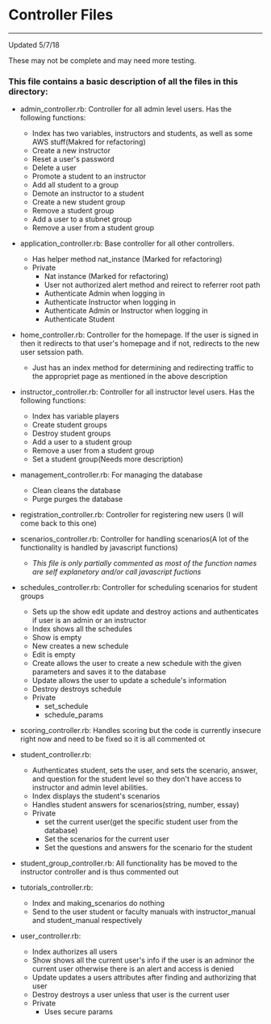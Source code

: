 # Controller Files
---                                                                                                                

Updated 5/7/18

These may not be complete and may need more testing.

### This file contains a basic description of all the files in this directory:  
 - admin_controller.rb: Controller for all admin level users. Has the following functions:
   - Index has two variables, instructors and students, as well as some AWS stuff(Makred for refactoring)
   - Create a new instructor
   - Reset a user's password
   - Delete a user
   - Promote a student to an instructor
   - Add all student to a group
   - Demote an instructor to a student
   - Create a new student group
   - Remove a student group
   - Add a user to a stubnet group
   - Remove a user from a student group	
 
 - application_controller.rb: Base controller for all other controllers. 
   - Has helper method nat_instance (Marked for refactoring)
   - Private 
     - Nat instance (Marked for refactoring)
     - User not authorized alert method and reirect to referrer root path
     - Authenticate Admin when logging in
     - Authenticate Instructor when logging in
     - Authenticate Admin or Instructor when logging in
     - Authenticate Student

 - home_controller.rb: Controller for the homepage. If the user is signed in then it redirects to that user's homepage and if not, redirects to the new user setssion path.
   - Just has an index method for determining and redirecting traffic to the appropriet page as mentioned in the above description
     
 - instructor_controller.rb: Controller for all instructor level users. Has the following functions:
   - Index has variable players
   - Create student groups
   - Destroy student groups
   - Add a user to a student group
   - Remove a user from a student group
   - Set a student group(Needs more description)
   
 - management_controller.rb: For managing the database
   - Clean cleans the database
   - Purge purges the database
   
 - registration_controller.rb: Controller for registering new users (I will come back to this one)
 
 - scenarios_controller.rb: Controller for handling scenarios(A lot of the functionality is handled by javascript functions)
   - *This file is only partially commented as most of the function names are self explanetory and/or call javascript fuctions*
    
   
- schedules_controller.rb: Controller for scheduling scenarios for student groups
  - Sets up the show edit update and destroy actions and authenticates if user is an admin or an instructor
  - Index shows all the schedules
  - Show is empty
  - New creates a new schedule
  - Edit is empty
  - Create allows the user to create a new schedule with the given parameters and saves it to the database
  - Update allows the user to update a schedule's information
  - Destroy destroys schedule
  - Private
    - set_schedule
    - schedule_params
    
- scoring_controller.rb: Handles scoring but the code is currently insecure right now and need to be fixed so it is all commented ot

- student_controller.rb: 
  - Authenticates student, sets the user, and sets the scenario, answer, and question for the student level so they don't have access to instructor and admin level abilities.
  - Index displays the student's scenarios
  - Handles student answers for scenarios(string, number, essay)
  - Private
    - set the current user(get the specific student user from the database)
    - Set the scenarios for the current user
    - Set the questions and answers for the scenario for the student

- student_group_controller.rb: All functionality has be moved to the instructor controller and is thus commented out

- tutorials_controller.rb: 
  - Index and making_scenarios do nothing
  - Send to the user student or faculty manuals with instructor_manual and student_manual respectively

- user_controller.rb: 
  - Index authorizes all users
  - Show shows all the current user's info if the user is an adminor the current user otherwise there is an alert and access is denied
  - Update updates a users attributes after finding and authorizing that user
  - Destroy destroys a user unless that user is the current user
  - Private
     - Uses secure params
